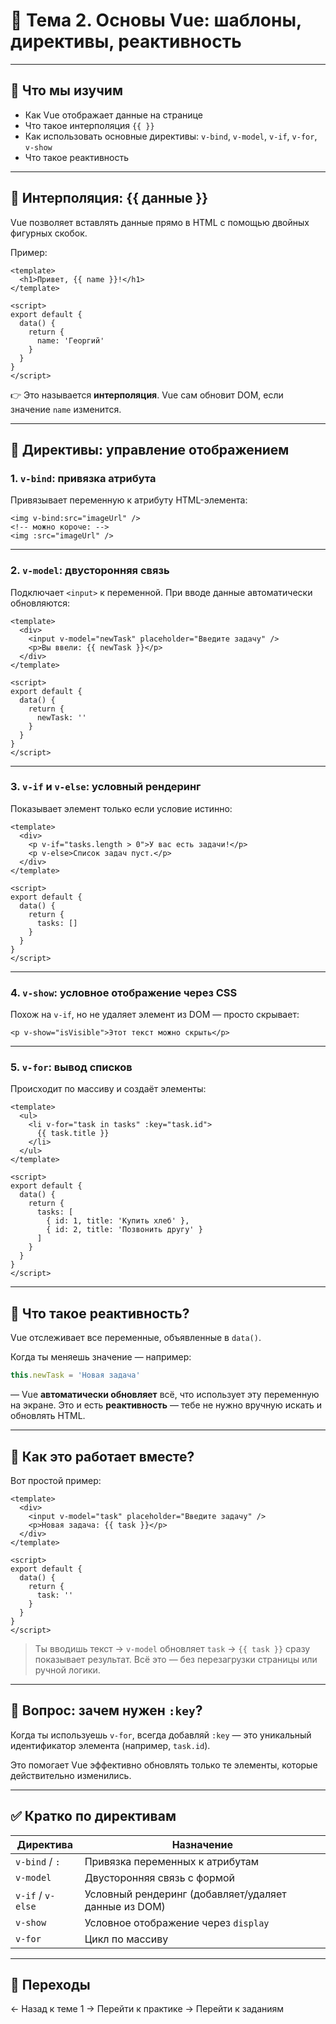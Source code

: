 # 🔹 Тема 2. Основы Vue: шаблоны, директивы, реактивность

---

## 🎯 Что мы изучим

- Как Vue отображает данные на странице
- Что такое интерполяция `{{ }}`
- Как использовать основные директивы: `v-bind`, `v-model`, `v-if`, `v-for`, `v-show`
- Что такое реактивность

---

## 🧩 Интерполяция: {{ данные }}

Vue позволяет вставлять данные прямо в HTML с помощью двойных фигурных скобок.

Пример:

```vue
<template>
  <h1>Привет, {{ name }}!</h1>
</template>

<script>
export default {
  data() {
    return {
      name: 'Георгий'
    }
  }
}
</script>
```

👉 Это называется **интерполяция**. Vue сам обновит DOM, если значение `name` изменится.

---

## 🧪 Директивы: управление отображением

### 1. `v-bind`: привязка атрибута

Привязывает переменную к атрибуту HTML-элемента:

```vue
<img v-bind:src="imageUrl" />
<!-- можно короче: -->
<img :src="imageUrl" />
```

---

### 2. `v-model`: двусторонняя связь

Подключает `<input>` к переменной. При вводе данные автоматически обновляются:

```vue
<template>
  <div>
    <input v-model="newTask" placeholder="Введите задачу" />
    <p>Вы ввели: {{ newTask }}</p>
  </div>
</template>

<script>
export default {
  data() {
    return {
      newTask: ''
    }
  }
}
</script>
```

---

### 3. `v-if` и `v-else`: условный рендеринг

Показывает элемент только если условие истинно:

```vue
<template>
  <div>
    <p v-if="tasks.length > 0">У вас есть задачи!</p>
    <p v-else>Список задач пуст.</p>
  </div>
</template>

<script>
export default {
  data() {
    return {
      tasks: []
    }
  }
}
</script>
```

---

### 4. `v-show`: условное отображение через CSS

Похож на `v-if`, но не удаляет элемент из DOM — просто скрывает:

```vue
<p v-show="isVisible">Этот текст можно скрыть</p>
```

---

### 5. `v-for`: вывод списков

Происходит по массиву и создаёт элементы:

```vue
<template>
  <ul>
    <li v-for="task in tasks" :key="task.id">
      {{ task.title }}
    </li>
  </ul>
</template>

<script>
export default {
  data() {
    return {
      tasks: [
        { id: 1, title: 'Купить хлеб' },
        { id: 2, title: 'Позвонить другу' }
      ]
    }
  }
}
</script>
```

---

## 🔄 Что такое реактивность?

Vue отслеживает все переменные, объявленные в `data()`.

Когда ты меняешь значение — например:

```js
this.newTask = 'Новая задача'
```

— Vue **автоматически обновляет** всё, что использует эту переменную на экране. Это и есть **реактивность** — тебе не нужно вручную искать и обновлять HTML.

---

## 🧠 Как это работает вместе?

Вот простой пример:

```vue
<template>
  <div>
    <input v-model="task" placeholder="Введите задачу" />
    <p>Новая задача: {{ task }}</p>
  </div>
</template>

<script>
export default {
  data() {
    return {
      task: ''
    }
  }
}
</script>
```

> Ты вводишь текст → `v-model` обновляет `task` → `{{ task }}` сразу показывает результат.
> Всё это — без перезагрузки страницы или ручной логики.

---

## 📌 Вопрос: зачем нужен `:key`?

Когда ты используешь `v-for`, всегда добавляй `:key` — это уникальный идентификатор элемента (например, `task.id`).

Это помогает Vue эффективно обновлять только те элементы, которые действительно изменились.

---

## ✅ Кратко по директивам

| Директива | Назначение |
|---|---|
| `v-bind` / `:` | Привязка переменных к атрибутам |
| `v-model` | Двусторонняя связь с формой |
| `v-if` / `v-else` | Условный рендеринг (добавляет/удаляет данные из DOM) |
| `v-show` | Условное отображение через `display` |
| `v-for` | Цикл по массиву |

---

## 🔗 Переходы

← Назад к теме 1
→ Перейти к практике
→ Перейти к заданиям